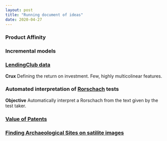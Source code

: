 ```yaml
---
layout: post
title: "Running document of ideas"
date: 2020-04-27
---
```


### Product Affinity

### Incremental models

### [LendingClub data](https://github.com/PipCourbois/LendingClubModels/blob/master/LendingClub_EDA_and_Training.ipynb) 

**Crux** Defining the return on investment. Few, highly multicolinear features.

### Automated interpretation of [Rorschach](https://www.utoledo.edu/al/psychology/pdfs/meyer/MeyerViglione2008IntroRorschach.pdf) tests

**Objective** Automatically interpret a Rorschach from the text given by the test taker.

### [Value of Patents](https://www.uspto.gov/sites/default/files/documents/Progress-and-Potential.pdf)

### [Finding Archaeological Sites on satilite images](https://www.globalxplorer.org/)

